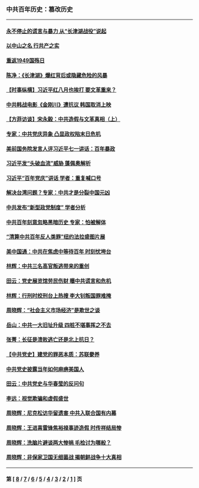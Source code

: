 ### 中共百年历史：篡改历史
---
#### [永不停止的谎言与暴力 从“长津湖战役”说起](../../pages/nf1176115/n13494094.md?11110430) 
#### [以中山之名 行共产之实](../../pages/nf1176115/n13346437.md?11110430) 
#### [重返1949国殇日](../../pages/nf1176115/n13346372.md?11110430) 
#### [陈净：《长津湖》爆红背后或隐藏危险的风暴](../../pages/nf1176115/n13314364.md?11110430) 
#### [【时事纵横】习近平红八月也挨打 要文革重来？](../../pages/nf1176115/n13231393.md?11110430) 
#### [中共韩战电影《金刚川》遭抗议 韩国取消上映](../../pages/nf1176115/n13219114.md?11110430) 
#### [【方菲访谈】宋永毅：中共造假与文革真相（上）](../../pages/nf1176115/n13200760.md?11110430) 
#### [专家：中共党庆异象 凸显政权陷末日危机](../../pages/nf1176115/n13067084.md?11110430) 
#### [美前国务院发言人评习近平七一讲话：百年暴政](../../pages/nf1176115/n13066986.md?11110430) 
#### [习近平发“头破血流”威胁 蓬佩奥解析](../../pages/nf1176115/n13063604.md?11110430) 
#### [习近平“百年党庆”讲话 学者：重复喊口号](../../pages/nf1176115/n13061411.md?11110430) 
#### [解决台湾问题？专家：中共才是分裂中国元凶](../../pages/nf1176115/n13060811.md?11110430) 
#### [中共发布“新型政党制度” 学者分析](../../pages/nf1176115/n13056354.md?11110430) 
#### [中共百年刻意忽略黑暗历史 专家：怕被解体](../../pages/nf1176115/n13056056.md?11110430) 
#### [“清算中共百年反人类罪”纽约法拉盛图片展](../../pages/nf1176115/n13052220.md?11110430) 
#### [美中国通：中共在焦虑中等待百年 时刻忧垮台](../../pages/nf1176115/n13048820.md?11110430) 
#### [林辉：中共三名高官叛逃带来的重创](../../pages/nf1176115/n13035206.md?11110430) 
#### [田云：党史展览馆劳民伤财 曝中共谎言和危机](../../pages/nf1176115/n13033900.md?11110430) 
#### [林辉：行刑时绞刑台上热搜 李大钊叛国罪难掩](../../pages/nf1176115/n13031965.md?11110430) 
#### [周晓辉：“社会主义市场经济”是欺世之谈](../../pages/nf1176115/n13024090.md?11110430) 
#### [岳山：中共一大旧址升级 四桩不堪事挥之不去](../../pages/nf1176115/n13021697.md?11110430) 
#### [张菁：长征是溃败逃亡还是北上抗日？](../../pages/nf1176115/n13020585.md?11110430) 
#### [【中共党史】建党的罪恶本质：苏联豢养](../../pages/nf1176115/n13011888.md?11110430) 
#### [中共党史披露当年如何麻痹美国人](../../pages/nf1176115/n12966400.md?11110430) 
#### [田云：中共党史与华春莹的反问句](../../pages/nf1176115/n12765178.md?11110430) 
#### [李远：视觉欺骗和虚假盛世](../../pages/nf1176115/n12993376.md?11110430) 
#### [周晓辉：尼克松访华留遗害 中共入联合国有内幕](../../pages/nf1176115/n12991422.md?11110430) 
#### [周晓辉：王进喜雷锋焦裕禄事迹造假 时传祥结局惨](../../pages/nf1176115/n12985497.md?11110430) 
#### [周晓辉：洗脑片避谈两大惨祸 毛检讨为哪般？](../../pages/nf1176115/n12971285.md?11110430) 
#### [周晓辉：非保家卫国无细菌战 揭朝鲜战争十大真相](../../pages/nf1176115/n12954161.md?11110430) 

---
#### 第 [ [8](./8.md?11110430) / [7](./7.md?11110430) / [6](./6.md?11110430) / [5](./5.md?11110430) / [4](./4.md?11110430) / [3](./3.md?11110430) / [2](./2.md?11110430) / [1](./1.md?11110430) ] 页

